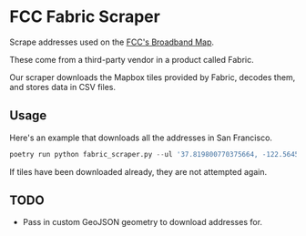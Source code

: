 # FCC Fabric Scraper

Scrape addresses used on the [FCC's Broadband Map](https://broadbandmap.fcc.gov/home).

These come from a third-party vendor in a product called Fabric.

Our scraper downloads the Mapbox tiles provided by Fabric, decodes them, and stores data in CSV files.

## Usage

Here's an example that downloads all the addresses in San Francisco.

```py
poetry run python fabric_scraper.py --ul '37.819800770375664, -122.56455476579843' --lr '37.702835718277555, -122.34388077023986' --tile_dir ../data/tiles
```

If tiles have been downloaded already, they are not attempted again.

## TODO

- Pass in custom GeoJSON geometry to download addresses for.
